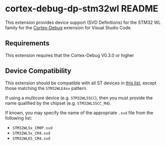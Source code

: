 # cortex-debug-dp-stm32wl README

This extension provides device support (SVD Definitions) for the STM32 WL family for the [Cortex-Debug](https://marketplace.visualstudio.com/items?itemName=marus25.cortex-debug) extension for Visual Studio Code.

## Requirements

This extension requires that the Cortex-Debug V0.3.0 or higher

## Device Compatibility

This extension should be compatible with all ST devices in
[this list](https://www.segger.com/supported-devices/jlink/st/stm32wl), except
those matching the `STM32WLE4xx` pattern.

If using a multicore device (e.g. `STM32WL55CC`), then you must provide the name qualified by the chipset (e.g. `STM32WL55CC_M4`).

If known, you may specify the name of the appropriate `.svd` file from the following list:

- `STM32WL5x_CM0P.svd`
- `STM32WL5x_CM4.svd`
- `STM32WLE5_CM4.svd`
